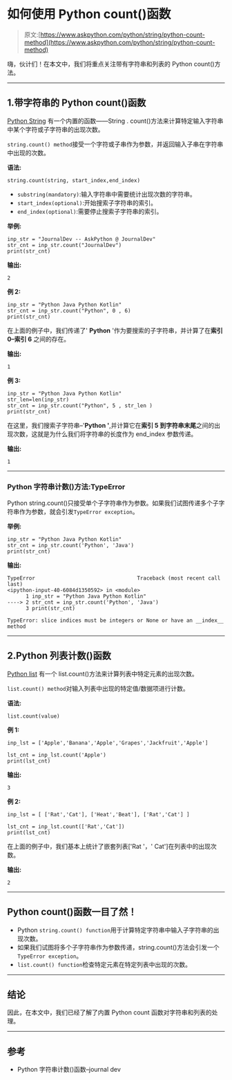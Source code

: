 # 如何使用 Python count()函数

> 原文:[https://www.askpython.com/python/string/python-count-method](https://www.askpython.com/python/string/python-count-method)

嗨，伙计们！在本文中，我们将重点关注带有字符串和列表的 Python count()方法。

* * *

## 1.带字符串的 Python count()函数

[Python String](https://www.askpython.com/python/string/python-string-functions) 有一个内置的函数——String . count()方法来计算特定输入字符串中某个字符或子字符串的出现次数。

`string.count() method`接受一个字符或子串作为参数，并返回输入子串在字符串中出现的次数。

**语法:**

```
string.count(string, start_index,end_index)

```

*   `substring(mandatory)`:输入字符串中需要统计出现次数的字符串。
*   `start_index(optional)`:开始搜索子字符串的索引。
*   `end_index(optional)`:需要停止搜索子字符串的索引。

**举例:**

```
inp_str = "JournalDev -- AskPython @ JournalDev"
str_cnt = inp_str.count("JournalDev")
print(str_cnt)

```

**输出:**

```
2

```

**例 2:**

```
inp_str = "Python Java Python Kotlin"
str_cnt = inp_str.count("Python", 0 , 6)
print(str_cnt)

```

在上面的例子中，我们传递了' **Python** '作为要搜索的子字符串，并计算了在**索引 0–索引 6** 之间的存在。

**输出:**

```
1

```

**例 3:**

```
inp_str = "Python Java Python Kotlin"
str_len=len(inp_str)
str_cnt = inp_str.count("Python", 5 , str_len )
print(str_cnt)

```

在这里，我们搜索子字符串–'**Python '**,并计算它在**索引 5 到字符串末尾**之间的出现次数，这就是为什么我们将字符串的长度作为 end_index 参数传递。

**输出:**

```
1

```

* * *

### Python 字符串计数()方法:TypeError

Python string.count()只接受单个子字符串作为参数。如果我们试图传递多个子字符串作为参数，就会引发`TypeError exception`。

**举例:**

```
inp_str = "Python Java Python Kotlin"
str_cnt = inp_str.count('Python', 'Java')
print(str_cnt)

```

**输出:**

```
TypeError                                 Traceback (most recent call last)
<ipython-input-40-6084d1350592> in <module>
      1 inp_str = "Python Java Python Kotlin"
----> 2 str_cnt = inp_str.count('Python', 'Java')
      3 print(str_cnt)

TypeError: slice indices must be integers or None or have an __index__ method

```

* * *

## 2.Python 列表计数()函数

[Python list](https://www.askpython.com/python/list/python-list) 有一个 list.count()方法来计算列表中特定元素的出现次数。

`list.count() method`对输入列表中出现的特定值/数据项进行计数。

**语法:**

```
list.count(value)

```

**例 1:**

```
inp_lst = ['Apple','Banana','Apple','Grapes','Jackfruit','Apple']

lst_cnt = inp_lst.count('Apple')
print(lst_cnt)

```

**输出:**

```
3

```

**例 2:**

```
inp_lst = [ ['Rat','Cat'], ['Heat','Beat'], ['Rat','Cat'] ]

lst_cnt = inp_lst.count(['Rat','Cat'])
print(lst_cnt)

```

在上面的例子中，我们基本上统计了嵌套列表['Rat '，' Cat']在列表中的出现次数。

**输出:**

```
2

```

* * *

## Python count()函数一目了然！

*   Python `string.count() function`用于计算特定字符串中输入子字符串的出现次数。
*   如果我们试图将多个子字符串作为参数传递，string.count()方法会引发一个`TypeError exception`。
*   `list.count() function`检查特定元素在特定列表中出现的次数。

* * *

## 结论

因此，在本文中，我们已经了解了内置 Python count 函数对字符串和列表的处理。

* * *

## 参考

*   Python 字符串计数()函数–journal dev